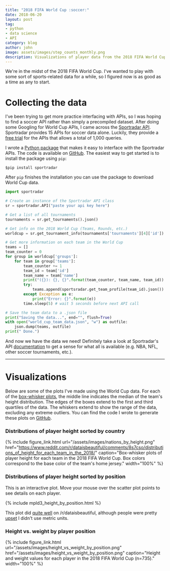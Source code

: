 ```yaml
---
title: "2018 FIFA World Cup :soccer:"
date: 2018-06-20
layout: post
tag:
- python
- data science
- API
category: blog
author: john
image: assets/images/step_counts_monthly.png
description: Visualizations of player data from the 2018 FIFA World Cup
---
```


We're in the midst of the 2018 FIFA World Cup. I've wanted to play with some sort of sports-related data for a while, so I figured now is as good as a time as any to start.

# Collecting the data
I've been trying to get more practice interfacing with APIs, so I was hoping to find a soccer API rather than simply a precompiled dataset. After doing some Googling for World Cup APIs, I came across the [Sportradar API](https://developer.sportradar.com/io-docs). Sportradar provides 15 APIs for soccer data alone. Luckily, they provide a [free trial](https://developer.sportradar.com/member/register) for the APIs that allows a total of 1,000 queries.

I wrote a [Python package](https://pypi.org/project/sportradar/) that makes it easy to interface with the Sportradar APIs. The code is available on [GitHub](https://github.com/johnwmillr/SportradarAPI). The easiest way to get started is to install the package using `pip`:

```
$pip install sportradar
```
After `pip` finishes the installation you can use the package to download World Cup data.

```python
import sportradar

# Create an instance of the Sportradar API class
sr = sportradar.API("paste your api key here")

# Get a list of all tournaments
tournaments = sr.get_tournaments().json()

# Get info on the 2018 World Cup (Teams, Rounds, etc.)
worldcup = sr.get_tournament_info(tournaments['tournaments'][4]['id']).json()

# Get more information on each team in the World Cup
teams = []
team_counter = 0
for group in worldcup['groups']:
    for team in group['teams']:
        team_counter += 1
        team_id = team['id']
        team_name = team['name']
        print("({}): {}, {}".format(team_counter, team_name, team_id))
        try:
            teams.append(sportsradar.get_team_profile(team_id).json())
        except Exception as e:
            print("Error: {}".format(e))
        time.sleep(5) # wait 5 seconds before next API call

# Save the team data to a .json file
print("Saving the data...", end="", flush=True)
with open("world_cup_team_data.json", "w") as outfile:
    json.dump(teams, outfile)
print(" Done.")
```

And now we have the data we need! Definitely take a look at Sportradar's API [documentation](https://developer.sportradar.com/io-docs) to get a sense for what all is available (e.g. NBA, NFL, other soccer tournaments, etc.).

---
# Visualizations
Below are some of the plots I've made using the World Cup data. For each of the [box-whisker plots](https://pandas.pydata.org/pandas-docs/version/0.22.0/generated/pandas.DataFrame.boxplot.html), the middle line indicates the median of the team's height distribution. The edges of the boxes extend to the first and third quartiles of the data. The whiskers extend to show the range of the data, excluding any extreme outliers. You can find the code I wrote to generate these plots on [GitHub](https://github.com/johnwmillr/WorldCup2018).

### Distributions of player height sorted by country
{% include figure_link.html url="/assets/images/nations_by_height.png" href="https://www.reddit.com/r/dataisbeautiful/comments/8s7cso/distributions_of_height_for_each_team_in_the_2018/" caption="Box-whisker plots of player height for each team in the 2018 FIFA World Cup. Box colors correspond to the base color of the team's home jersey." width="100%" %}

### Distributions of player height sorted by position
This is an interactive plot. Move your mouse over the scatter plot points to see details on each player.

{% include mpld3_height_by_position.html %}

This plot did [quite well](https://www.reddit.com/r/dataisbeautiful/comments/8sg3ok/distributions_of_height_for_the_different/) on /r/dataisbeautiful, although people were pretty [upset](https://www.reddit.com/r/dataisbeautiful/comments/8sg3ok/distributions_of_height_for_the_different/e0zlvx7/) I didn't use metric units.

### Height vs. weight by player position
{% include figure_link.html url="/assets/images/height_vs_weight_by_position.png" href="/assets/images/height_vs_weight_by_position.png" caption="Height and weight values for each player in the 2018 FIFA World Cup (n=735)." width="100%" %}
